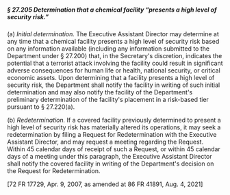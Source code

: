##### § 27.205 Determination that a chemical facility “presents a high level of security risk.” #####

(a) *Initial determination.* The Executive Assistant Director may determine at any time that a chemical facility presents a high level of security risk based on any information available (including any information submitted to the Department under § 27.200) that, in the Secretary's discretion, indicates the potential that a terrorist attack involving the facility could result in significant adverse consequences for human life or health, national security, or critical economic assets. Upon determining that a facility presents a high level of security risk, the Department shall notify the facility in writing of such initial determination and may also notify the facility of the Department's preliminary determination of the facility's placement in a risk-based tier pursuant to § 27.220(a).

(b) *Redetermination.* If a covered facility previously determined to present a high level of security risk has materially altered its operations, it may seek a redetermination by filing a Request for Redetermination with the Executive Assistant Director, and may request a meeting regarding the Request. Within 45 calendar days of receipt of such a Request, or within 45 calendar days of a meeting under this paragraph, the Executive Assistant Director shall notify the covered facility in writing of the Department's decision on the Request for Redetermination.

[72 FR 17729, Apr. 9, 2007, as amended at 86 FR 41891, Aug. 4, 2021]